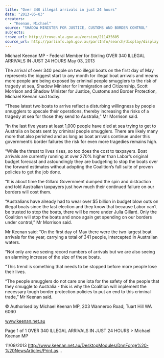 ```yaml
---
title: "Over 340 illegal arrivals in just 24 hours"
date: "2013-05-03"
creators:
  - "Keenan, Michael"
source: "SHADOW MINISTER FOR JUSTICE, CUSTOMS AND BORDER CONTROL"
subjects:
trove_url: http://trove.nla.gov.au/version/211435605
source_url: http://parlinfo.aph.gov.au/parlInfo/search/display/display.w3p;query=Id%3A%22media/pressrel/2719449%22
---
```


 Michael Keenan MP - Federal Member for  Stirling OVER 340 ILLEGAL ARRIVALS IN JUST 24  HOURS May 03, 2013

 The arrival of over 340 people on two illegal boats on the first day of May represents the biggest start to any month for illegal boat arrivals and means more people are being exposed by criminal people smugglers to the risk of tragedy at sea, Shadow Minister for Immigration and Citizenship, Scott Morrison and Shadow Minister for Justice, Customs and Border Protection, Michael Keenan said today.

 “These latest two boats to arrive reflect a disturbing willingness by people smugglers to upscale their operations, thereby increasing the risks of a tragedy at sea for those they send to Australia,” Mr Morrison said.

 “In the last five years at least 1,000 people have died at sea trying to get to Australia on boats sent by criminal people smugglers. There are likely many more that also perished and as long as boat arrivals continue under this government’s  border failures the risk for even more tragedies remains high.

 “While the threat to lives rises, so too does the cost to taxpayers. Boat arrivals are currently running at over 270% higher than Labor’s original budget forecast and astoundingly they are budgeting to stop the boats over the forward estimates without adopting the Coalition’s full suite of proven policies to get the job done.

 “It is about time the Gillard Government dumped the spin and distraction and told Australian taxpayers just how much their continued failure on our borders will cost them.

 “Australians have already had to wear over $5 billion in budget blow outs on illegal boats since the last election and they know that because Labor can’t be trusted to stop the boats, there will be more under Julia Gillard. Only the Coalition will stop the boats and once again get spending on our borders under control,” Mr Morrison said.

 Mr  Keenan  said:  “On  the  first  day  of  May  there  were  the  two  largest  boat  arrivals  for  the  year,  carrying  a  total  of  341 people, intercepted in Australian waters.

 “Not only are we seeing record numbers of arrivals but we are also seeing an alarming increase of the size of these boats.

 “This trend is something that needs to be stopped before more people lose their lives.

 “The people smugglers do not care one iota for the safety of the people that they smuggle to Australia - this is why the  Coalition will implement the necessary tough border protection policies to put an end to this criminal trade,” Mr Keenan  said.

 © Authorised by Michael Keenan MP, 203 Wanneroo Road, Tuart Hill WA 6060

 www.keenan.net.au

 Page 1 of 1 OVER 340 ILLEGAL ARRIVALS IN JUST 24 HOURS > Michael Keenan MP

 11/09/2013 http://www.keenan.net.au/DesktopModules/DnnForge%20-%20NewsArticles/Print.as...

